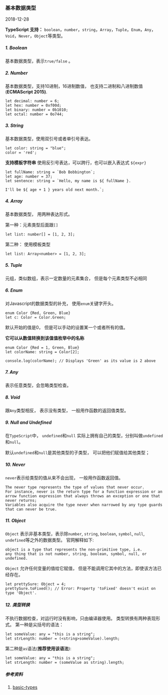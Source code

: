 ### 基本数据类型

<p aligh="right">2018-12-28</p>

**TypeScript 支持：**
`boolean`，`number`，`string`，`Array`，`Tuple`，`Enum`，`Any`， `Void`，`Never`，`Object`等类型。

##### 1. Boolean
基本数据类型，表示`true/false` 。

##### 2. Number
基本数据类型，支持10进制，16进制数值， 也支持二进制和八进制数值(**ECMAScript 2015)**.

```
let decimal: number = 6;
let hex: number = 0xf00d;
let binary: number = 0b1010;
let octal: number = 0o744;
```

##### 3. String
基本数据类型，使用双引号或者单引号表达。

```
let color: string = "blue";
color = 'red';
```
**支持模板字符串** 使用反引号表达，可以跨行，也可以嵌入表达式 ```${expr}```

```
let fullName: string = `Bob Bobbington`;
let age: number = 37;
let sentence: string = `Hello, my name is ${ fullName }.

I'll be ${ age + 1 } years old next month.`;
```
##### 4. Array
基本数据类型， 用两种表达形式。

第一种：元素类型后面跟`[]`

```
let list: number[] = [1, 2, 3];
```

第二种： 使用模板类型

```
let list: Array<number> = [1, 2, 3];
```

##### 5. Tuple
元组，类似数组，表示一定数量的元素集合， 但是每个元素类型不必相同

##### 6. Enum
对Javascript的数据类型的补充， 使用`enum`关键字开头。

```
enum Color {Red, Green, Blue}
let c: Color = Color.Green;
```
默认开始的值是0， 但是可以手动的设置某一个或者所有的值。

**它可以从数值转换到该值值枚举中的名称**

```
enum Color {Red = 1, Green, Blue}
let colorName: string = Color[2];

console.log(colorName); // Displays 'Green' as its value is 2 above
```

##### 7. Any
表示任意类型，会忽略类型检查。

##### 8. Void
跟`Any`类型相反， 表示没有类型， 一般用作函数的返回值类型。

##### 9. Null and Undefined
在`TypeScript`中， `undefined`和`null` 实际上拥有自己的类型，分别叫做`undefined`和`null`。 

默认`undefined`和`null`是其他类型的子类型， 可以把他们赋值给其他类型；

##### 10. Never

```never```表示给类型的值从来不会出现， 一般用作函数返回值。

```
The never type represents the type of values that never occur.
For instance, never is the return type for a function expression or an arrow function expression that always throws an exception or one that never returns;
Variables also acquire the type never when narrowed by any type guards that can never be true.
```

##### 11. Object
`Object` 表示非基本类型，表示除`number`, `string`, `boolean`, `symbol`, `null`, `undefined`等之外的数据类型。 官网解释如下:

```
object is a type that represents the non-primitive type, i.e.
any thing that is not number, string, boolean, symbol, null, or undefined.
```
`Object` 允许任何变量的值给它赋值， 但是不能调用它其中的方法，即使该方法已经存在。

```
let prettySure: Object = 4;
prettySure.toFixed(); // Error: Property 'toFixed' doesn't exist on type 'Object'.
```

##### 12. 类型转换
不执行数据检查，对运行时没有影响，只由编译器使用。
类型转换有两种表现形式。
第一种是尖括号的语法：

```
let someValue: any = "this is a string";
let strLength: number = (<string>someValue).length;
```

第二种是`as`语法(**推荐使用该语法**):

```
let someValue: any = "this is a string";
let strLength: number = (someValue as string).length;
```

##### 参考资料
1. [basic-types](https://www.typescriptlang.org/docs/handbook/basic-types.html)
